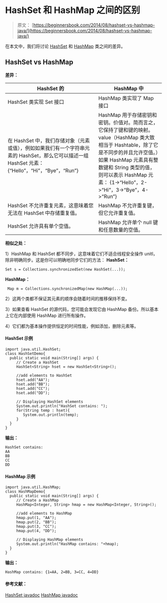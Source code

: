 # HashSet 和 HashMap 之间的区别

> 原文： [https://beginnersbook.com/2014/08/hashset-vs-hashmap-java/](https://beginnersbook.com/2014/08/hashset-vs-hashmap-java/)

在本文中，我们将讨论 [HashSet](https://beginnersbook.com/2013/12/hashset-class-in-java-with-example/ "HashSet Class in Java with example") 和 [HashMap](https://beginnersbook.com/2013/12/hashmap-in-java-with-example/ "HashMap in Java with Example") 类之间的差异。

## HashSet vs HashMap

**差异：**

| HashSet 的 | HashMap 中 |
| --- | --- |
| HashSet 类实现 Set 接口 | HashMap 类实现了 Map 接口 |
| 在 HashSet 中，我们存储对象（元素或值），例如如果我们有一个字符串元素的 HashSet，那么它可以描述一组 HashSet 元素：{“Hello”，“Hi”，“Bye”，“Run”} | HashMap 用于存储密钥和密钥。价值对。简而言之，它保持了键和键的映射。 value（HashMap 类大致相当于 Hashtable，除了它是不同步的并且允许空值。）如果 HashMap 元素具有整数键和 String 类型的值，则可以表示 HashMap 元素： {1-&gt;“Hello”，2-&gt;“Hi”，3-&gt;“Bye”，4-&gt;“Run”} |
| HashSet 不允许重复元素，这意味着您无法在 HashSet 中存储重复值。 | HashMap 不允许重复键，但它允许重复值。 |
| HashSet 允许具有单个空值。 | HashMap 允许单个 null 键和任意数量的空值。 |

**相似之处：**

1）HashMap 和 HashSet 都不同步，这意味着它们不适合线程安全操作 unitl，除非明确同步。这是你可以明确地同步它们的方法：
**HashSet：**

```
Set s = Collections.synchronizedSet(new HashSet(...));
```

**HashMap：**

```
 Map m = Collections.synchronizedMap(new HashMap(...));
```

2）这两个类都不保证其元素的顺序会随着时间的推移保持不变。

3）如果查看 HashSet 的源代码，您可能会发现它由 HashMap 备份。所以基本上它在内部使用 HashMap 进行所有操作。

4）它们都为基本操作提供恒定的时间性能，例如添加，删除元素等。

#### HashSet 示例

```
import java.util.HashSet;
class HashSetDemo{ 
  public static void main(String[] args) {
     // Create a HashSet
     HashSet<String> hset = new HashSet<String>();

     //add elements to HashSet
     hset.add("AA");
     hset.add("BB");
     hset.add("CC");
     hset.add("DD");

     // Displaying HashSet elements
     System.out.println("HashSet contains: ");
     for(String temp : hset){
        System.out.println(temp);
     }
  }
}
```

**输出：**

```
HashSet contains: 
AA
BB
CC
DD

```

#### HashMap 示例

```
import java.util.HashMap;
class HashMapDemo{ 
  public static void main(String[] args) {
     // Create a HashMap
     HashMap<Integer, String> hmap = new HashMap<Integer, String>();

     //add elements to HashMap
     hmap.put(1, "AA");
     hmap.put(2, "BB");
     hmap.put(3, "CC");
     hmap.put(4, "DD");

     // Displaying HashMap elements
     System.out.println("HashMap contains: "+hmap);
  }
}
```

**输出：**

```
HashMap contains: {1=AA, 2=BB, 3=CC, 4=DD}

```

#### 参考文献：

[HashSet javadoc](https://docs.oracle.com/javase/7/docs/api/java/util/HashSet.html)
[HashMap javadoc](https://docs.oracle.com/javase/7/docs/api/java/util/HashMap.html)